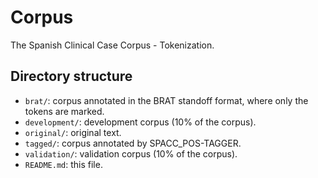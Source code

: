 # Corpus

The Spanish Clinical Case Corpus - Tokenization.

## Directory structure

* `brat/`: corpus annotated in the BRAT standoff format, where only the tokens are marked.
* `development/`: development corpus (10% of the corpus).
* `original/`: original text.
* `tagged/`: corpus annotated by SPACC_POS-TAGGER.
* `validation/`: validation corpus (10% of the corpus).
* `README.md`: this file.
